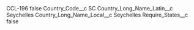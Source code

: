 <?xml version="1.0" encoding="UTF-8"?>
<CustomMetadata xmlns="http://soap.sforce.com/2006/04/metadata" xmlns:xsi="http://www.w3.org/2001/XMLSchema-instance" xmlns:xsd="http://www.w3.org/2001/XMLSchema">
    <label>CCL-196</label>
    <protected>false</protected>
    <values>
        <field>Country_Code__c</field>
        <value xsi:type="xsd:string">SC</value>
    </values>
    <values>
        <field>Country_Long_Name_Latin__c</field>
        <value xsi:type="xsd:string">Seychelles</value>
    </values>
    <values>
        <field>Country_Long_Name_Local__c</field>
        <value xsi:type="xsd:string">Seychelles</value>
    </values>
    <values>
        <field>Require_States__c</field>
        <value xsi:type="xsd:boolean">false</value>
    </values>
</CustomMetadata>
